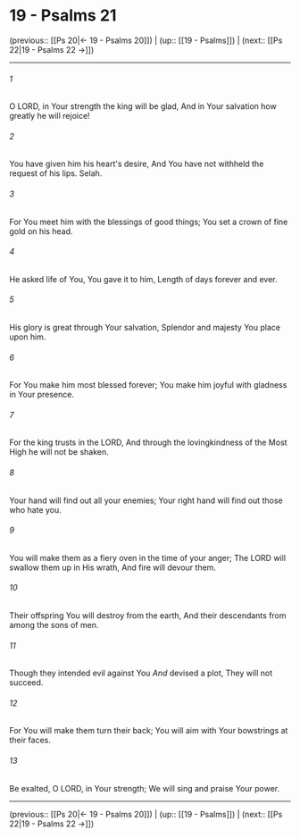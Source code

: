 # 19 - Psalms 21

(previous:: [[Ps 20|← 19 - Psalms 20]]) | (up:: [[19 - Psalms]]) | (next:: [[Ps 22|19 - Psalms 22 →]])

***


###### 1 
O LORD, in Your strength the king will be glad, And in Your salvation how greatly he will rejoice! 

###### 2 
You have given him his heart's desire, And You have not withheld the request of his lips. Selah. 

###### 3 
For You meet him with the blessings of good things; You set a crown of fine gold on his head. 

###### 4 
He asked life of You, You gave it to him, Length of days forever and ever. 

###### 5 
His glory is great through Your salvation, Splendor and majesty You place upon him. 

###### 6 
For You make him most blessed forever; You make him joyful with gladness in Your presence. 

###### 7 
For the king trusts in the LORD, And through the lovingkindness of the Most High he will not be shaken. 

###### 8 
Your hand will find out all your enemies; Your right hand will find out those who hate you. 

###### 9 
You will make them as a fiery oven in the time of your anger; The LORD will swallow them up in His wrath, And fire will devour them. 

###### 10 
Their offspring You will destroy from the earth, And their descendants from among the sons of men. 

###### 11 
Though they intended evil against You _And_ devised a plot, They will not succeed. 

###### 12 
For You will make them turn their back; You will aim with Your bowstrings at their faces. 

###### 13 
Be exalted, O LORD, in Your strength; We will sing and praise Your power.

***

(previous:: [[Ps 20|← 19 - Psalms 20]]) | (up:: [[19 - Psalms]]) | (next:: [[Ps 22|19 - Psalms 22 →]])
